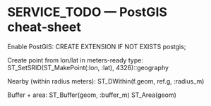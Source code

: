 # SERVICE_TODO — PostGIS cheat‑sheet

Enable PostGIS:
  CREATE EXTENSION IF NOT EXISTS postgis;

Create point from lon/lat in meters-ready type:
  ST_SetSRID(ST_MakePoint(:lon, :lat), 4326)::geography

Nearby (within radius meters):
  ST_DWithin(f.geom, ref.g, :radius_m)

Buffer + area:
  ST_Buffer(geom, :buffer_m)
  ST_Area(geom)
